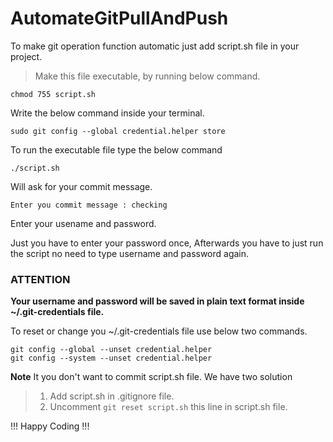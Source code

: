 # AutomateGitPullAndPush
To make git operation function automatic just add script.sh file in your project.

>Make this file executable, by running below command.
```
chmod 755 script.sh
```
Write the below command inside your terminal.
```
sudo git config --global credential.helper store
```
To run the executable file type the below command
```
./script.sh
```

Will ask for your commit message. 
``` 
Enter you commit message : checking
```

Enter your usename and password.

Just you have to enter your password once, Afterwards you have to just run the script no need to type username and password again.


### ATTENTION
**Your username and password will be saved in plain text format inside ~/.git-credentials file.**

To reset or change you ~/.git-credentials file use below two commands.
```
git config --global --unset credential.helper
git config --system --unset credential.helper
```

**Note**
It you don't want to commit script.sh file. We have two solution
>1. Add script.sh in .gitignore file.
>2. Uncomment ```git reset script.sh``` this line in script.sh file.

!!! Happy Coding !!!
